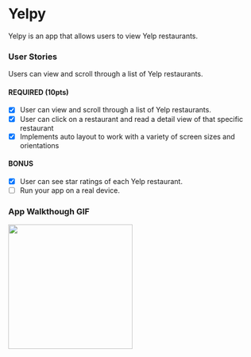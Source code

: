 # Yelpy
Yelpy is an app that allows users to view Yelp restaurants.

### User Stories
Users can view and scroll through a list of Yelp restaurants.

#### REQUIRED (10pts)
- [X] User can view and scroll through a list of Yelp restaurants.
- [X] User can click on a restaurant and read a detail view of that specific restaurant
- [X] Implements auto layout to work with a variety of screen sizes and orientations

#### BONUS
- [X] User can see star ratings of each Yelp restaurant.
- [ ] Run your app on a real device.

### App Walkthough GIF
<img src="http://g.recordit.co/fPP4WTegP6.gif" width=250><br>
